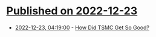 # [Published on 2022-12-23](index.md)

* [2022-12-23, 04:19:00](https://soylentnews.org/article.pl?sid=22/12/22/0548236&from=rss) - [How Did TSMC Get So Good?](https://soylentnews.org/article.pl?sid=22/12/22/0548236&from=rss)
